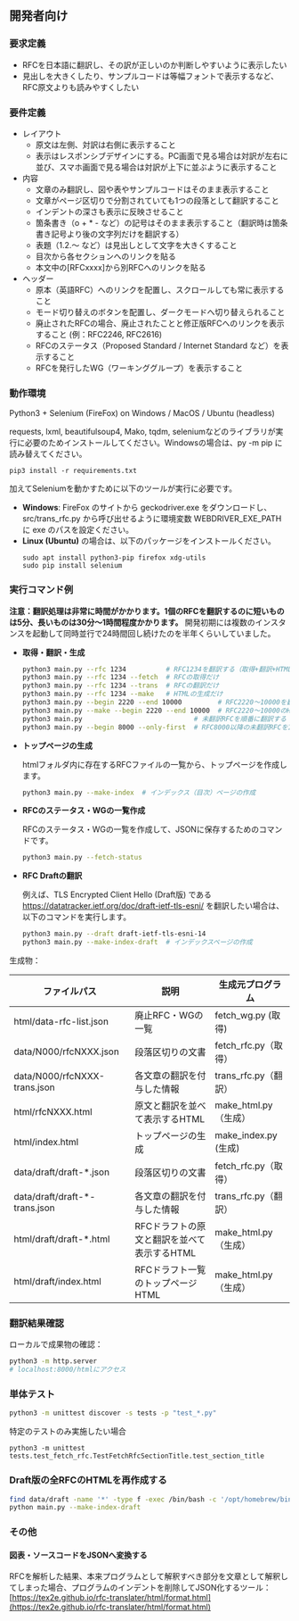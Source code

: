 
## 開発者向け

### 要求定義
- RFCを日本語に翻訳し、その訳が正しいのか判断しやすいように表示したい
- 見出しを大きくしたり、サンプルコードは等幅フォントで表示するなど、RFC原文よりも読みやすくしたい

### 要件定義
- レイアウト
  - 原文は左側、対訳は右側に表示すること
  - 表示はレスポンシブデザインにする。PC画面で見る場合は対訳が左右に並び、スマホ画面で見る場合は対訳が上下に並ぶように表示すること
- 内容
  - 文章のみ翻訳し、図や表やサンプルコードはそのまま表示すること
  - 文章がページ区切りで分割されていても1つの段落として翻訳すること
  - インデントの深さも表示に反映させること
  - 箇条書き（o + * - など）の記号はそのまま表示すること（翻訳時は箇条書き記号より後の文字列だけを翻訳する）
  - 表題（1.2.～ など）は見出しとして文字を大きくすること
  - 目次から各セクションへのリンクを貼る
  - 本文中の[RFCxxxx]から別RFCへのリンクを貼る
- ヘッダー
  - 原本（英語RFC）へのリンクを配置し、スクロールしても常に表示すること
  - モード切り替えのボタンを配置し、ダークモードへ切り替えられること
  - 廃止されたRFCの場合、廃止されたことと修正版RFCへのリンクを表示すること (例：RFC2246, RFC2616)
  - RFCのステータス（Proposed Standard / Internet Standard など）を表示すること
  - RFCを発行したWG（ワーキンググループ）を表示すること


### 動作環境
Python3 + Selenium (FireFox) on Windows / MacOS / Ubuntu (headless)

requests, lxml, beautifulsoup4, Mako, tqdm, seleniumなどのライブラリが実行に必要のためインストールしてください。Windowsの場合は、py -m pip に読み替えてください。
```
pip3 install -r requirements.txt
```

加えてSeleniumを動かすために以下のツールが実行に必要です。
- **Windows**: FireFox のサイトから geckodriver.exe をダウンロードし、src/trans_rfc.py から呼び出せるように環境変数 WEBDRIVER_EXE_PATH に exe のパスを設定ください。
- **Linux (Ubuntu)** の場合は、以下のパッケージをインストールください。
    ```
    sudo apt install python3-pip firefox xdg-utils
    sudo pip install selenium
    ```

### 実行コマンド例

**注意：翻訳処理は非常に時間がかかります。1個のRFCを翻訳するのに短いものは5分、長いものは30分〜1時間程度かかります。**
開発初期には複数のインスタンスを起動して同時並行で24時間回し続けたのを半年くらいしていました。

- **取得・翻訳・生成**

    ```bash
    python3 main.py --rfc 1234          # RFC1234を翻訳する（取得+翻訳+HTML生成）
    python3 main.py --rfc 1234 --fetch  # RFCの取得だけ
    python3 main.py --rfc 1234 --trans  # RFCの翻訳だけ
    python3 main.py --rfc 1234 --make   # HTMLの生成だけ
    python3 main.py --begin 2220 --end 10000         # RFC2220〜10000を翻訳する
    python3 main.py --make --begin 2220 --end 10000  # RFC2220〜10000のHTMLを生成する
    python3 main.py                            # 未翻訳RFCを順番に翻訳する
    python3 main.py --begin 8000 --only-first  # RFC8000以降の未翻訳RFCを1つ選択して翻訳する
    ```

- **トップページの生成**

    htmlフォルダ内に存在するRFCファイルの一覧から、トップページを作成します。
    ```bash
    python3 main.py --make-index  # インデックス（目次）ページの作成
    ```

- **RFCのステータス・WGの一覧作成**

    RFCのステータス・WGの一覧を作成して、JSONに保存するためのコマンドです。

    ```bash
    python3 main.py --fetch-status
    ```

- **RFC Draftの翻訳**

    例えば、TLS Encrypted Client Hello (Draft版) である https://datatracker.ietf.org/doc/draft-ietf-tls-esni/ を翻訳したい場合は、以下のコマンドを実行します。
    ```bash
    python3 main.py --draft draft-ietf-tls-esni-14
    python3 main.py --make-index-draft  # インデックスページの作成
    ```

生成物：

| ファイルパス | 説明 | 生成元プログラム |
|-----------|-----|--------------|
| html/data-rfc-list.json | 廃止RFC・WGの一覧 | fetch_wg.py (取得)
| data/N000/rfcNXXX.json | 段落区切りの文書 | fetch_rfc.py（取得）
| data/N000/rfcNXXX-trans.json | 各文章の翻訳を付与した情報 | trans_rfc.py（翻訳）
| html/rfcNXXX.html | 原文と翻訳を並べて表示するHTML | make_html.py（生成）
| html/index.html | トップページの生成 | make_index.py (生成)
| data/draft/draft-*.json | 段落区切りの文書 | fetch_rfc.py（取得）
| data/draft/draft-*-trans.json | 各文章の翻訳を付与した情報 | trans_rfc.py（翻訳）
| html/draft/draft-*.html | RFCドラフトの原文と翻訳を並べて表示するHTML | make_html.py（生成）
| html/draft/index.html | RFCドラフト一覧のトップページHTML | make_html.py（生成）


### 翻訳結果確認
ローカルで成果物の確認：
```bash
python3 -m http.server
# localhost:8000/htmlにアクセス
```

### 単体テスト
```bash
python3 -m unittest discover -s tests -p "test_*.py"
```
特定のテストのみ実施したい場合
```
python3 -m unittest tests.test_fetch_rfc.TestFetchRfcSectionTitle.test_section_title
```

### Draft版の全RFCのHTMLを再作成する

```bash
find data/draft -name '*' -type f -exec /bin/bash -c '/opt/homebrew/bin/python3 main.py --draft $(basename {} -trans.json) --make' \;
python main.py --make-index-draft
```

### その他

#### 図表・ソースコードをJSONへ変換する
RFCを解析した結果、本来プログラムとして解釈すべき部分を文章として解釈してしまった場合、プログラムのインデントを削除してJSON化するツール：
[https://tex2e.github.io/rfc-translater/html/format.html](https://tex2e.github.io/rfc-translater/html/format.html)



<!--
### Figs

各RFCから図のみを集めて公開するサイト「RFC Figs」について（現在、更新予定はありません）

```bash
# 1000個のRFC毎に図を集め、JSONファイルで保存する
python3 figs/collect_figures.py --begin 0000 --end 0999 -w figs/data/0000.json
...
python3 figs/collect_figures.py --begin 7000 --end 7999 -w figs/data/7000.json

# JSONをHTMLに変換する
python3 figs/make_html.py 0000
...
python3 figs/make_html.py 7000

# インデックスページの作成
python3 figs/make_index.py
```
-->
